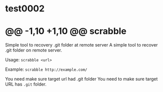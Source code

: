 # test0002
@@ -1,10 +1,10 @@
scrabble
===

Simple tool to recovery .git folder at remote server
A simple tool to recover .git folder on remote server.

Usage: `scrabble <url>`

Example: `scrabble http://example.com/`

You need make sure target url had .git folder
You need to make sure target URL has `.git` folder.
